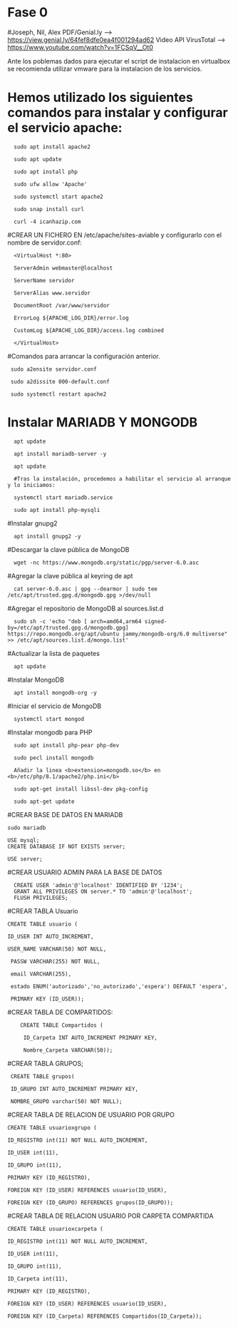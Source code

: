 # Fase 0
#Joseph, Nil, Alex
PDF/Genial.ly --> https://view.genial.ly/64fef8dfe0ea4f001294ad62
Video API VirusTotal --> https://www.youtube.com/watch?v=1FCSqV__Ot0

Ante los poblemas dados para ejecutar el script de instalacion en virtualbox se recomienda utilizar vmware para la instalacion de los servicios.

# Hemos utilizado los siguientes comandos para instalar y configurar el servicio apache:

      sudo apt install apache2
      
      sudo apt update
      
      sudo apt install php
      
      sudo ufw allow 'Apache'
      
      sudo systemctl start apache2
      
      sudo snap install curl
      
      curl -4 icanhazip.com

#CREAR UN FICHERO EN /etc/apache/sites-aviable y configurarlo con el nombre de servidor.conf:

      <VirtualHost *:80>    
      
      ServerAdmin webmaster@localhost
      
      ServerName servidor
      
      ServerAlias www.servidor
      
      DocumentRoot /var/www/servidor
      
      ErrorLog ${APACHE_LOG_DIR}/error.log
      
      CustomLog ${APACHE_LOG_DIR}/access.log combined
      
      </VirtualHost>

#Comandos para arrancar la configuración anterior.

     sudo a2ensite servidor.conf
     
     sudo a2dissite 000-default.conf
     
     sudo systemctl restart apache2

# Instalar MARIADB Y MONGODB

      apt update
      
      apt install mariadb-server -y
      
      apt update
      
      #Tras la instalación, procedemos a habilitar el servicio al arranque y lo iniciamos:
      
      systemctl start mariadb.service
      
      sudo apt install php-mysqli
     
#Instalar gnupg2

      apt install gnupg2 -y

#Descargar la clave pública de MongoDB

      wget -nc https://www.mongodb.org/static/pgp/server-6.0.asc

#Agregar la clave pública al keyring de apt
    
      cat server-6.0.asc | gpg --dearmor | sudo tee /etc/apt/trusted.gpg.d/mongodb.gpg >/dev/null

#Agregar el repositorio de MongoDB al sources.list.d

      sudo sh -c 'echo "deb [ arch=amd64,arm64 signed-by=/etc/apt/trusted.gpg.d/mongodb.gpg] https://repo.mongodb.org/apt/ubuntu jammy/mongodb-org/6.0 multiverse" >> /etc/apt/sources.list.d/mongo.list'

#Actualizar la lista de paquetes

      apt update

#Instalar MongoDB

      apt install mongodb-org -y

#Iniciar el servicio de MongoDB

      systemctl start mongod

#Instalar mongodb para PHP

      sudo apt install php-pear php-dev
      
      sudo pecl install mongodb
      
      Añadir la linea <b>extension=mongodb.so</b> en <b>/etc/php/8.1/apache2/php.ini</b>

      sudo apt-get install libssl-dev pkg-config

      sudo apt-get update

      
#CREAR BASE DE DATOS EN MARIADB

    sudo mariadb

    USE mysql;
    CREATE DATABASE IF NOT EXISTS server;

    USE server;
#CREAR USUARIO ADMIN PARA LA BASE DE DATOS

      CREATE USER 'admin'@'localhost' IDENTIFIED BY '1234';
      GRANT ALL PRIVILEGES ON server.* TO 'admin'@'localhost';
      FLUSH PRIVILEGES;

#CREAR TABLA Usuario

    CREATE TABLE usuario ( 

    ID_USER INT AUTO_INCREMENT,
    
    USER_NAME VARCHAR(50) NOT NULL,  
    
     PASSW VARCHAR(255) NOT NULL,
     
     email VARCHAR(255),
     
     estado ENUM('autorizado','no_autorizado','espera') DEFAULT 'espera',
     
     PRIMARY KEY (ID_USER));
     
#CREAR TABLA DE COMPARTIDOS:

        CREATE TABLE Compartidos (

         ID_Carpeta INT AUTO_INCREMENT PRIMARY KEY,
         
         Nombre_Carpeta VARCHAR(50));
    
#CREAR TABLA GRUPOS;

     CREATE TABLE grupos(

     ID_GRUPO INT AUTO_INCREMENT PRIMARY KEY,  
  
     NOMBRE_GRUPO varchar(50) NOT NULL);

 #CREAR TABLA DE RELACION DE USUARIO POR GRUPO

    CREATE TABLE usuarioxgrupo (
 
    ID_REGISTRO int(11) NOT NULL AUTO_INCREMENT,
    
    ID_USER int(11),
    
    ID_GRUPO int(11),
    
    PRIMARY KEY (ID_REGISTRO),
    
    FOREIGN KEY (ID_USER) REFERENCES usuario(ID_USER),
    
    FOREIGN KEY (ID_GRUPO) REFERENCES grupos(ID_GRUPO));

#CREAR TABLA DE RELACION USUARIO POR CARPETA COMPARTIDA

    CREATE TABLE usuarioxcarpeta (

    ID_REGISTRO int(11) NOT NULL AUTO_INCREMENT,
    
    ID_USER int(11),
    
    ID_GRUPO int(11),
    
    ID_Carpeta int(11),
    
    PRIMARY KEY (ID_REGISTRO),
    
    FOREIGN KEY (ID_USER) REFERENCES usuario(ID_USER),
    
    FOREIGN KEY (ID_Carpeta) REFERENCES Compartidos(ID_Carpeta));

   
